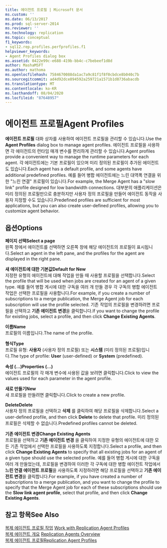 ```yaml
---
title: 에이전트 프로필 | Microsoft 문서
ms.custom: ''
ms.date: 06/13/2017
ms.prod: sql-server-2014
ms.reviewer: ''
ms.technology: replication
ms.topic: conceptual
f1_keywords:
- sql12.rep.profiles.perfprofiles.f1
helpviewer_keywords:
- Agent Profiles dialog box
ms.assetid: 0422e99c-e688-419b-bb4c-c7bebeef1d8d
author: MashaMSFT
ms.author: mathoma
ms.openlocfilehash: 7584670088da1ac7a9c81f1f8f0cbdce8b040c7b
ms.sourcegitcommit: ad4d92dce894592a259721a1571b1d8736abacdb
ms.translationtype: MT
ms.contentlocale: ko-KR
ms.lasthandoff: 08/04/2020
ms.locfileid: "87648957"
---
```

# <a name="agent-profiles"></a><span data-ttu-id="01f48-102">에이전트 프로필</span><span class="sxs-lookup"><span data-stu-id="01f48-102">Agent Profiles</span></span>
  <span data-ttu-id="01f48-103">**에이전트 프로필** 대화 상자를 사용하여 에이전트 프로필을 관리할 수 있습니다.</span><span class="sxs-lookup"><span data-stu-id="01f48-103">Use the **Agent Profiles** dialog box to manage agent profiles.</span></span> <span data-ttu-id="01f48-104">에이전트 프로필을 사용하면 각 에이전트의 런타임 매개 변수를 편리하게 관리할 수 있습니다.</span><span class="sxs-lookup"><span data-stu-id="01f48-104">Agent profiles provide a convenient way to manage the runtime parameters for each agent.</span></span> <span data-ttu-id="01f48-105">각 에이전트에는 기본 프로필이 있으며 미리 정의된 프로필이 추가된 에이전트도 있습니다.</span><span class="sxs-lookup"><span data-stu-id="01f48-105">Each agent has a default profile, and some agents have additional predefined profiles.</span></span> <span data-ttu-id="01f48-106">예를 들어 병합 에이전트에는 느린 대역폭 연결을 위한 "느린 연결" 프로필이 있습니다.</span><span class="sxs-lookup"><span data-stu-id="01f48-106">For example, the Merge Agent has a "slow link" profile designed for low bandwidth connections.</span></span> <span data-ttu-id="01f48-107">대부분의 애플리케이션은 미리 정의된 프로필만으로 충분하지만 사용자 정의 프로필을 만들어 에이전트 동작을 사용자 지정할 수도 있습니다.</span><span class="sxs-lookup"><span data-stu-id="01f48-107">Predefined profiles are sufficient for most applications, but you can also create user-defined profiles, allowing you to customize agent behavior.</span></span>  
  
## <a name="options"></a><span data-ttu-id="01f48-108">옵션</span><span class="sxs-lookup"><span data-stu-id="01f48-108">Options</span></span>  
 <span data-ttu-id="01f48-109">**페이지 선택**</span><span class="sxs-lookup"><span data-stu-id="01f48-109">**Select a page**</span></span>  
 <span data-ttu-id="01f48-110">왼쪽 창에서 에이전트를 선택하면 오른쪽 창에 해당 에이전트의 프로필이 표시됩니다.</span><span class="sxs-lookup"><span data-stu-id="01f48-110">Select an agent in the left pane, and the profiles for the agent are displayed in the right pane.</span></span>  
  
 <span data-ttu-id="01f48-111">**새 에이전트에 대한 기본값**</span><span class="sxs-lookup"><span data-stu-id="01f48-111">**Default for New**</span></span>  
 <span data-ttu-id="01f48-112">지정한 유형의 에이전트에 대해 작업을 만들 때 사용할 프로필을 선택합니다.</span><span class="sxs-lookup"><span data-stu-id="01f48-112">Select the profile that will be used when jobs are created for an agent of a given type.</span></span> <span data-ttu-id="01f48-113">예를 들어 병합 게시에 대한 구독을 여러 개 만들 경우 각 구독의 병합 에이전트 작업은 선택한 프로필을 사용합니다.</span><span class="sxs-lookup"><span data-stu-id="01f48-113">For example, if you create a number of subscriptions to a merge publication, the Merge Agent job for each subscription will use the profile selected.</span></span> <span data-ttu-id="01f48-114">기존 작업의 프로필을 변경하려면 프로필을 선택하고 **기존 에이전트 변경**을 클릭합니다.</span><span class="sxs-lookup"><span data-stu-id="01f48-114">If you want to change the profile for existing jobs, select a profile, and then click **Change Existing Agents**.</span></span>  
  
 <span data-ttu-id="01f48-115">**이름**</span><span class="sxs-lookup"><span data-stu-id="01f48-115">**Name**</span></span>  
 <span data-ttu-id="01f48-116">프로필의 이름입니다.</span><span class="sxs-lookup"><span data-stu-id="01f48-116">The name of the profile.</span></span>  
  
 <span data-ttu-id="01f48-117">**형식**</span><span class="sxs-lookup"><span data-stu-id="01f48-117">**Type**</span></span>  
 <span data-ttu-id="01f48-118">프로필 유형: **사용자** (사용자 정의 프로필) 또는 **시스템** (미리 정의된 프로필)입니다.</span><span class="sxs-lookup"><span data-stu-id="01f48-118">The type of profile: **User** (user-defined) or **System** (predefined).</span></span>  
  
 <span data-ttu-id="01f48-119">**속성 (...)**</span><span class="sxs-lookup"><span data-stu-id="01f48-119">**Properties (...)**</span></span>  
 <span data-ttu-id="01f48-120">에이전트 프로필의 각 매개 변수에 사용된 값을 보려면 클릭합니다.</span><span class="sxs-lookup"><span data-stu-id="01f48-120">Click to view the values used for each parameter in the agent profile.</span></span>  
  
 <span data-ttu-id="01f48-121">**새로 만들기**</span><span class="sxs-lookup"><span data-stu-id="01f48-121">**New**</span></span>  
 <span data-ttu-id="01f48-122">새 프로필을 만들려면 클릭합니다.</span><span class="sxs-lookup"><span data-stu-id="01f48-122">Click to create a new profile.</span></span>  
  
 <span data-ttu-id="01f48-123">**Delete**</span><span class="sxs-lookup"><span data-stu-id="01f48-123">**Delete**</span></span>  
 <span data-ttu-id="01f48-124">사용자 정의 프로필을 선택하고 **삭제** 를 클릭하여 해당 프로필을 삭제합니다.</span><span class="sxs-lookup"><span data-stu-id="01f48-124">Select a user-defined profile, and then click **Delete** to delete that profile.</span></span> <span data-ttu-id="01f48-125">미리 정의된 프로필은 삭제할 수 없습니다.</span><span class="sxs-lookup"><span data-stu-id="01f48-125">Predefined profiles cannot be deleted.</span></span>  
  
 <span data-ttu-id="01f48-126">**기존 에이전트 변경**</span><span class="sxs-lookup"><span data-stu-id="01f48-126">**Change Existing Agents**</span></span>  
 <span data-ttu-id="01f48-127">프로필을 선택하고 **기존 에이전트 변경** 을 클릭하여 지정한 유형의 에이전트에 대한 모든 기존 작업에서 선택한 프로필을 사용하도록 지정합니다.</span><span class="sxs-lookup"><span data-stu-id="01f48-127">Select a profile, and then click **Change Existing Agents** to specify that all existing jobs for an agent of a given type should use the selected profile.</span></span> <span data-ttu-id="01f48-128">예를 들어 병합 게시에 대한 구독을 여러 개 만들었는데, 프로필을 변경하여 이러한 각 구독에 대한 병합 에이전트 작업에서 **느린 연결 에이전트 프로필**을 사용하도록 지정하려면 해당 프로필을 선택하고 **기존 에이전트 변경**을 클릭합니다.</span><span class="sxs-lookup"><span data-stu-id="01f48-128">For example, if you have created a number of subscriptions to a merge publication, and you want to change the profile to specify that the Merge Agent job for each of these subscriptions should use the **Slow link agent profile**, select that profile, and then click **Change Existing Agents**.</span></span>  
  
## <a name="see-also"></a><span data-ttu-id="01f48-129">참고 항목</span><span class="sxs-lookup"><span data-stu-id="01f48-129">See Also</span></span>  
 <span data-ttu-id="01f48-130">[복제 에이전트 프로필 작업](agents/work-with-replication-agent-profiles.md) </span><span class="sxs-lookup"><span data-stu-id="01f48-130">[Work with Replication Agent Profiles](agents/work-with-replication-agent-profiles.md) </span></span>  
 <span data-ttu-id="01f48-131">[복제 에이전트 개요](agents/replication-agents-overview.md) </span><span class="sxs-lookup"><span data-stu-id="01f48-131">[Replication Agents Overview](agents/replication-agents-overview.md) </span></span>  
 [<span data-ttu-id="01f48-132">복제 에이전트 프로필</span><span class="sxs-lookup"><span data-stu-id="01f48-132">Replication Agent Profiles</span></span>](agents/replication-agent-profiles.md)  
  
  
